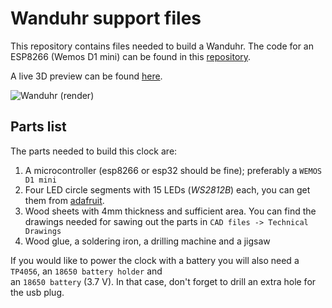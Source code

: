 # Wanduhr support files

This repository contains files needed to build a Wanduhr. The code for an ESP8266 (Wemos D1 mini) can be found in this [repository](https://github.com/FrankenApps/Wanduhr).

A live 3D preview can be found [here](https://frankenapps.github.io/Wanduhr_support_files/).

![Wanduhr (render)](https://raw.githubusercontent.com/FrankenApps/Wanduhr_support_files/master/images/Wanduhr.gif)

## Parts list
The parts needed to build this clock are:
1. A microcontroller (esp8266 or esp32 should be fine); preferably a `WEMOS D1 mini`
2. Four LED circle segments with 15 LEDs (*WS2812B*) each, you can get them from [adafruit](https://www.adafruit.com/product/2874).
3. Wood sheets with 4mm thickness and sufficient area.
   You can find the drawings needed for sawing out the parts in `CAD files -> Technical Drawings`
4. Wood glue, a soldering iron, a drilling machine and a jigsaw

If you would like to power the clock with a battery you will also need a `TP4056`, an `18650 battery holder` and    
an `18650 battery` (3.7 V).
In that case, don't forget to drill an extra hole for the usb plug.
